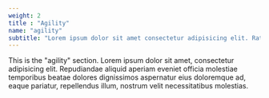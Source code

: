```yaml
---
weight: 2
title : "Agility"
name: "agility"
subtitle: "Lorem ipsum dolor sit amet consectetur adipisicing elit. Ratione voluptate laborum sapiente officiis molestiaea."
---
```

This is the "agility" section. Lorem ipsum dolor sit amet, consectetur adipisicing elit. Repudiandae aliquid aperiam eveniet officia molestiae temporibus beatae dolores dignissimos aspernatur eius doloremque ad, eaque pariatur, repellendus illum, nostrum velit necessitatibus molestias.
